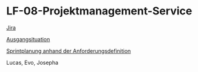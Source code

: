 # LF-08-Projektmanagement-Service

[Jira](https://lucas26.atlassian.net/jira/software/projects/LF08PS/boards/2)

[Ausgangsituation](https://hb.itslearning.com/ContentArea/ContentArea.aspx?LocationID=100302&LocationType=1)

[Sprintplanung anhand der Anforderungsdefinition](https://hb.itslearning.com/ContentArea/ContentArea.aspx?LocationID=100302&LocationType=1)

Lucas, Evo, Josepha